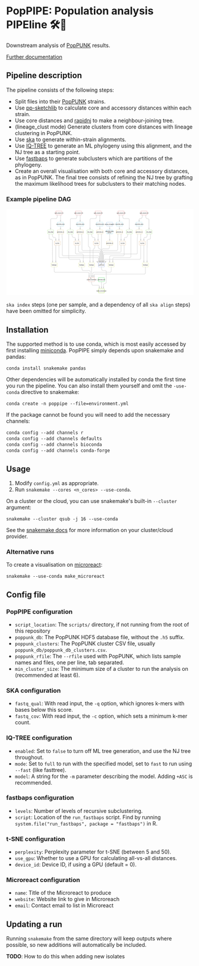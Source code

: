 # PopPIPE: Population analysis PIPEline 🛠🧬

Downstream analysis of [PopPUNK](https://www.poppunk.net/) results.

[Further documentation](https://poppunk.readthedocs.io/en/latest/subclustering.html)

## Pipeline description

The pipeline consists of the following steps:
- Split files into their [PopPUNK](https://www.poppunk.net/) strains.
- Use [pp-sketchlib](https://github.com/johnlees/pp-sketchlib) to calculate core and accessory distances within each strain.
- Use core distances and [rapidnj](https://birc.au.dk/software/rapidnj/) to make a neighbour-joining tree.
- (lineage_clust mode) Generate clusters from core distances with lineage clustering in PopPUNK.
- Use [ska](https://github.com/simonrharris/SKA) to generate within-strain alignments.
- Use [IQ-TREE](http://www.iqtree.org/) to generate an ML phylogeny using this alignment, and the NJ tree as a starting point.
- Use [fastbaps](https://github.com/gtonkinhill/fastbaps) to generate subclusters which are partitions of the phylogeny.
- Create an overall visualisation with both core and accessory distances, as in PopPUNK. The final tree consists of refining the NJ tree by grafting the maximum likelihood trees for subclusters to their matching nodes.

### Example pipeline DAG

![pipeline dag](snakemake_dag.png)

`ska index` steps (one per sample, and a dependency of all `ska align` steps) have been omitted for simplicity.

## Installation

The supported method is to use conda, which is most easily accessed by first
installing [miniconda](https://conda.io/miniconda.html). PopPIPE simply depends
upon snakemake and pandas:
```
conda install snakemake pandas
```

Other dependencies will be automatically installed by conda the first time
you run the pipeline. You can also install them yourself and omit the `-use-conda`
directive to snakemake:
```
conda create -n poppipe --file=environment.yml
```

If the package cannot be found you will need to add the necessary channels:
```
conda config --add channels r
conda config --add channels defaults
conda config --add channels bioconda
conda config --add channels conda-forge
```

## Usage

1. Modify `config.yml` as appropriate.
2. Run `snakemake --cores <n_cores> --use-conda`.

On a cluster or the cloud, you can use snakemake's built-in `--cluster` argument:
```
snakemake --cluster qsub -j 16 --use-conda
```
See the [snakemake docs](https://snakemake.readthedocs.io/en/stable/executing/cluster-cloud.html)
for more information on your cluster/cloud provider.

### Alternative runs
To create a visualisation on [microreact](https://microreact.org/):
```
snakemake --use-conda make_microreact
```

## Config file

### PopPIPE configuration

* `script_location`: The `scripts/` directory, if not running from the root of this repository
* `poppunk_db`: The PopPUNK HDF5 database file, without the `.h5` suffix.
* `poppunk_clusters`: The PopPUNK cluster CSV file, usually `poppunk_db/poppunk_db_clusters.csv`.
* `poppunk_rfile`: The `--rfile` used with PopPUNK, which lists sample names and files, one per line, tab separated.
* `min_cluster_size`: The minimum size of a cluster to run the analysis on (recommended at least 6).

### SKA configuration

* `fastq_qual`: With read input, the `-q` option, which ignores k-mers with bases below this score.
* `fastq_cov`: With read input, the `-c` option, which sets a minimum k-mer count.

### IQ-TREE configuration

* `enabled`: Set to `false` to turn off ML tree generation, and use the NJ tree throughout.
* `mode`: Set to `full` to run with the specified model, set to `fast` to run using `--fast` (like fasttree).
* `model`: A string for the `-m` parameter describing the model. Adding `+ASC` is recommended.

### fastbaps configuration

* `levels`: Number of levels of recursive subclustering.
* `script`: Location of the `run_fastbaps` script. Find by running `system.file("run_fastbaps", package = "fastbaps")` in R.

### t-SNE configuration

* `perplexity`: Perplexity parameter for t-SNE (between 5 and 50).
* `use_gpu`: Whether to use a GPU for calculating all-vs-all distances.
* `device_id`: Device ID, if using a GPU (default = 0).

### Microreact configuration

* `name`: Title of the Microreact to produce
* `website`: Website link to give in Microreach
* `email`: Contact email to list in Microreact
## Updating a run
Running `snakemake` from the same directory will keep outputs where possible,
so new additions will automatically be included.

**TODO**: How to do this when adding new isolates

